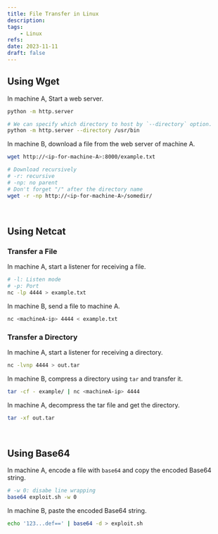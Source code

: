 ```yaml
---
title: File Transfer in Linux
description: 
tags:
    - Linux
refs:
date: 2023-11-11
draft: false
---
```


## Using Wget

In machine A, Start a web server.

```sh
python -m http.server

# We can specify which directory to host by `--directory` option.
python -m http.server --directory /usr/bin
```

In machine B, download a file from the web server of machine A.

```sh
wget http://<ip-for-machine-A>:8000/example.txt

# Download recursively
# -r: recursive
# -np: no parent
# Don't forget "/" after the directory name
wget -r -np http://<ip-for-machine-A>/somedir/
```

<br />

## Using Netcat

### Transfer a File

In machine A, start a listener for receiving a file.

```sh
# -l: Listen mode
# -p: Port
nc -lp 4444 > example.txt
```

In machine B, send a file to machine A.

```sh
nc <machineA-ip> 4444 < example.txt
```

### Transfer a Directory
    
In machine A, start a listener for receiving a directory.

```sh
nc -lvnp 4444 > out.tar
```

In machine B, compress a directory using `tar` and transfer it.

```sh
tar -cf - example/ | nc <machineA-ip> 4444
```

In machine A, decompress the tar file and get the directory.

```sh
tar -xf out.tar
```

<br />

## Using Base64

In machine A, encode a file with `base64` and copy the encoded Base64 string.

```sh
# -w 0: disabe line wrapping
base64 exploit.sh -w 0
```

In machine B, paste the encoded Base64 string.

```sh
echo '123...def==' | base64 -d > exploit.sh
```